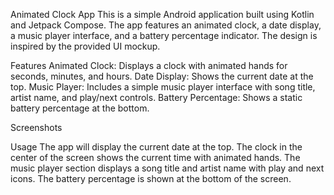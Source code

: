 Animated Clock App
This is a simple Android application built using Kotlin and Jetpack Compose. The app features an animated clock, a date display, a music player interface, and a battery percentage indicator. The design is inspired by the provided UI mockup.

Features
Animated Clock: Displays a clock with animated hands for seconds, minutes, and hours.
Date Display: Shows the current date at the top.
Music Player: Includes a simple music player interface with song title, artist name, and play/next controls.
Battery Percentage: Shows a static battery percentage at the bottom.

Screenshots


Usage
The app will display the current date at the top.
The clock in the center of the screen shows the current time with animated hands.
The music player section displays a song title and artist name with play and next icons.
The battery percentage is shown at the bottom of the screen.

